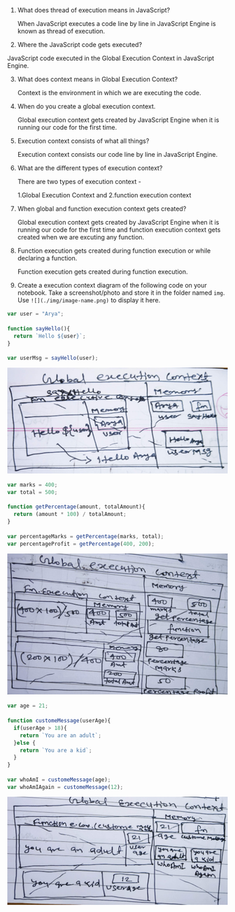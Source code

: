 1. What does thread of execution means in JavaScript?

   When JavaScript executes a code line by line in JavaScript Engine is known as thread of execution.

2. Where the JavaScript code gets executed?

JavaScript code executed in the Global Execution Context in JavaScript Engine.

3. What does context means in Global Execution Context?
 
   Context is the environment in which we are executing the code.

4. When do you create a global execution context.

   Global execution context gets created by JavaScript Engine when it is running our code for the first time.

5. Execution context consists of what all things?

   Execution context consists our code line by line in JavaScript Engine.

6. What are the different types of execution context?

   There are  two types of execution context -

    1.Global Execution Context and 2.function execution context 

7. When global and function execution context gets created?

   Global execution context gets created by JavaScript Engine when
   it is running our code for the first time and function execution
   context gets created when we are excuting any function.

8. Function execution gets created during function execution or while declaring a function.

   Function execution gets created during function execution.

9. Create a execution context diagram of the following code on your notebook. Take a screenshot/photo and store it in the folder named `img`. Use `![](./img/image-name.png)` to display it here.



```js
var user = "Arya";

function sayHello(){
  return `Hello ${user}`;
}

var userMsg = sayHello(user);
```

<!-- Put your image here -->

![](./img/img1.jpg)



```js
var marks = 400;
var total = 500;

function getPercentage(amount, totalAmount){
  return (amount * 100) / totalAmount;
}

var percentageMarks = getPercentage(marks, total);
var percentageProfit = getPercentage(400, 200);
```

<!-- Put your image here -->

![](./img/img2.jpg)



```js
var age = 21;

function customeMessage(userAge){
  if(userAge > 18){
    return `You are an adult`;
  }else {
    return `You are a kid`;
  }
}

var whoAmI = customeMessage(age);
var whoAmIAgain = customeMessage(12);
```

<!-- Put your image here -->

![](./img/img3.jpg)